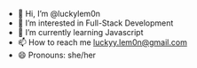 - 👋 Hi, I’m @luckylem0n
- 👀 I’m interested in Full-Stack Development
- 🌱 I’m currently learning Javascript
- 📫 How to reach me luckyy.lem0n@gmail.com
- 😄 Pronouns: she/her
<!---
luckylem0n/luckylem0n is a ✨ special ✨ repository because its `README.md` (this file) appears on your GitHub profile.
You can click the Preview link to take a look at your changes.
--->
